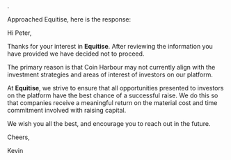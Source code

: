 .

Approached Equitise, here is the response:


Hi Peter,

Thanks for your interest in **Equitise**. After reviewing the information you have provided we have decided not to proceed.

The primary reason is that Coin Harbour may not currently align with the investment strategies and areas of interest of investors on our platform.

At **Equitise**, we strive to ensure that all opportunities presented to investors on the platform have the best chance of a successful raise. We do this so that companies receive a meaningful return on the material cost and time commitment involved with raising capital.

We wish you all the best, and encourage you to reach out in the future.

Cheers,

Kevin
